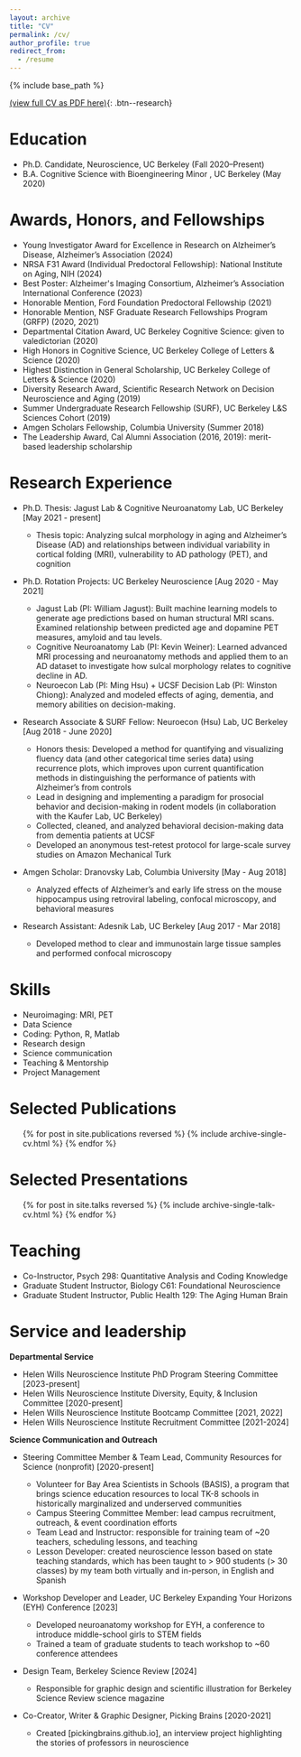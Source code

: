 ```yaml
---
layout: archive
title: "CV"
permalink: /cv/
author_profile: true
redirect_from:
  - /resume
---
```


{% include base_path %}

[(view full CV as PDF here)](https://drive.google.com/file/d/1na3Jir-AWcpODSBP5e0sf-ay2BRku7Ap/view?usp=sharing){: .btn--research}


Education
======
* Ph.D. Candidate, Neuroscience, UC Berkeley (Fall 2020–Present) 
* B.A. Cognitive Science with Bioengineering Minor , UC Berkeley (May 2020)

Awards, Honors, and Fellowships
======
* Young Investigator Award for Excellence in Research on Alzheimer’s Disease, Alzheimer’s Association (2024)
* NRSA F31 Award (Individual Predoctoral Fellowship): National Institute on Aging, NIH (2024)
* Best Poster: Alzheimer's Imaging Consortium, Alzheimer’s Association International Conference (2023)
* Honorable Mention, Ford Foundation Predoctoral Fellowship (2021)
* Honorable Mention, NSF Graduate Research Fellowships Program (GRFP) (2020, 2021)
* Departmental Citation Award, UC Berkeley Cognitive Science: given to valedictorian (2020)
* High Honors in Cognitive Science, UC Berkeley College of Letters & Science (2020)
* Highest Distinction in General Scholarship, UC Berkeley College of Letters & Science (2020)
* Diversity Research Award, Scientific Research Network on Decision Neuroscience and Aging (2019)
* Summer Undergraduate Research Fellowship (SURF), UC Berkeley L&S Sciences Cohort (2019)
* Amgen Scholars Fellowship, Columbia University (Summer 2018)
* The Leadership Award, Cal Alumni Association (2016, 2019): merit-based leadership scholarship

Research Experience
======
* Ph.D. Thesis: Jagust Lab & Cognitive Neuroanatomy Lab, UC Berkeley [May 2021 - present]
  * Thesis topic: Analyzing sulcal morphology in aging and Alzheimer’s Disease (AD) and relationships between individual variability in cortical folding (MRI), vulnerability to AD pathology (PET), and cognition

* Ph.D. Rotation Projects: UC Berkeley Neuroscience [Aug 2020 - May 2021]
  * Jagust Lab (PI: William Jagust): Built machine learning models to generate age predictions based on human structural MRI scans. Examined relationship between predicted age and dopamine PET measures, amyloid and tau levels.
  * Cognitive Neuroanatomy Lab (PI: Kevin Weiner): Learned advanced MRI processing and neuroanatomy methods and applied them to an AD dataset to investigate how sulcal morphology relates to cognitive decline in AD.
  * Neuroecon Lab (PI: Ming Hsu) + UCSF Decision Lab (PI: Winston Chiong): Analyzed and modeled effects of aging, dementia, and memory abilities on decision-making.

* Research Associate & SURF Fellow: Neuroecon (Hsu) Lab, UC Berkeley [Aug 2018 - June 2020]
  * Honors thesis: Developed a method for quantifying and visualizing fluency data (and other categorical time series data) using recurrence plots, which improves upon current quantification methods in distinguishing the performance of patients with Alzheimer’s from controls 
  * Lead in designing and implementing a paradigm for prosocial behavior and decision-making in rodent models (in collaboration with the Kaufer Lab, UC Berkeley)
  * Collected, cleaned, and analyzed behavioral decision-making data from dementia patients at UCSF
  * Developed an anonymous test-retest protocol for large-scale survey studies on Amazon Mechanical Turk

* Amgen Scholar: Dranovsky Lab, Columbia University [May - Aug 2018] 
  * Analyzed effects of Alzheimer’s and early life stress on the mouse hippocampus using retroviral labeling, confocal microscopy, and behavioral measures 

* Research Assistant: Adesnik Lab, UC Berkeley [Aug 2017 - Mar 2018] 
  * Developed method to clear and immunostain large tissue samples and performed confocal microscopy

  
Skills
======
* Neuroimaging: MRI, PET
* Data Science
* Coding: Python, R, Matlab
* Research design
* Science communication
* Teaching & Mentorship
* Project Management


Selected Publications 
======
  <ul>{% for post in site.publications reversed %}
    {% include archive-single-cv.html %}
  {% endfor %}</ul>
  
Selected Presentations
======
  <ul>{% for post in site.talks reversed %}
    {% include archive-single-talk-cv.html  %}
  {% endfor %}</ul>
  
Teaching
======
* Co-Instructor, Psych 298: Quantitative Analysis and Coding Knowledge
* Graduate Student Instructor, Biology C61: Foundational Neuroscience
* Graduate Student Instructor, Public Health 129: The Aging Human Brain
  
Service and leadership
======
**Departmental Service**
* Helen Wills Neuroscience Institute PhD Program Steering Committee [2023-present]
* Helen Wills Neuroscience Institute Diversity, Equity, & Inclusion Committee [2020-present]
* Helen Wills Neuroscience Institute Bootcamp Committee [2021, 2022]
* Helen Wills Neuroscience Institute Recruitment Committee [2021-2024]

**Science Communication and Outreach**
* Steering Committee Member & Team Lead, Community Resources for Science (nonprofit) [2020-present]
  * Volunteer for Bay Area Scientists in Schools (BASIS), a program that brings science education resources to local TK-8 schools in historically marginalized and underserved communities 
  * Campus Steering Committee Member: lead campus recruitment, outreach, & event coordination efforts 
  * Team Lead and Instructor: responsible for training team of ~20 teachers, scheduling lessons, and teaching
  * Lesson Developer: created neuroscience lesson based on state teaching standards, which has been taught to > 900 students (> 30 classes) by my team both virtually and in-person, in English and Spanish 
  
* Workshop Developer and Leader, UC Berkeley Expanding Your Horizons (EYH) Conference [2023] 
  * Developed neuroanatomy workshop for EYH, a conference to introduce middle-school girls to STEM fields
  * Trained a team of graduate students to teach workshop to ~60 conference attendees

* Design Team, Berkeley Science Review [2024]
  * Responsible for graphic design and scientific illustration for Berkeley Science Review science magazine

* Co-Creator, Writer & Graphic Designer, Picking Brains [2020-2021]
  * Created [pickingbrains.github.io], an interview project highlighting the stories of professors in neuroscience

  
